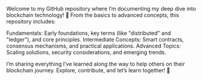 Welcome to my GitHub repository where I’m documenting my deep dive into blockchain technology! 🚀 From the basics to advanced concepts, this repository includes:

Fundamentals: Early foundations, key terms (like "distributed" and "ledger"), and core principles.
Intermediate Concepts: Smart contracts, consensus mechanisms, and practical applications.
Advanced Topics: Scaling solutions, security considerations, and emerging trends.

I’m sharing everything I’ve learned along the way to help others on their blockchain journey. Explore, contribute, and let’s learn together! 🌟
